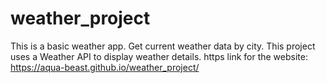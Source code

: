 # weather_project
This is  a basic weather app.
Get current weather data by city.
This project uses a Weather API to display weather details.
https link for the website: https://aqua-beast.github.io/weather_project/
